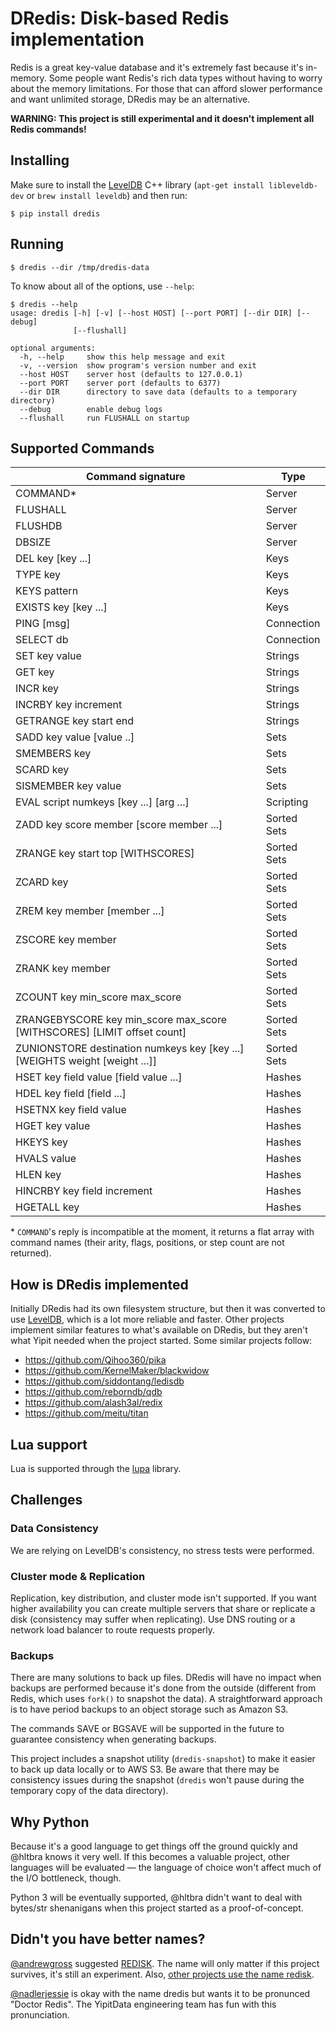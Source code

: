 # DRedis: Disk-based Redis implementation

Redis is a great key-value database and it's extremely fast because it's in-memory.
Some people want Redis's rich data types without having to worry about the memory limitations. For those
that can afford slower performance and want unlimited storage, DRedis may be an alternative.

**WARNING: This project is still experimental and it doesn't implement all Redis commands!**



## Installing

Make sure to install the [LevelDB](https://github.com/google/leveldb) C++ library (`apt-get install libleveldb-dev` or `brew install leveldb`) and then run:

```shell
$ pip install dredis
```

## Running


```shell
$ dredis --dir /tmp/dredis-data
```

To know about all of the options, use `--help`:

```shell
$ dredis --help
usage: dredis [-h] [-v] [--host HOST] [--port PORT] [--dir DIR] [--debug]
              [--flushall]

optional arguments:
  -h, --help     show this help message and exit
  -v, --version  show program's version number and exit
  --host HOST    server host (defaults to 127.0.0.1)
  --port PORT    server port (defaults to 6377)
  --dir DIR      directory to save data (defaults to a temporary directory)
  --debug        enable debug logs
  --flushall     run FLUSHALL on startup
```

## Supported Commands

Command signature                            | Type
---------------------------------------------|-----
COMMAND\*                                    | Server
FLUSHALL                                     | Server
FLUSHDB                                      | Server
DBSIZE                                       | Server
DEL key [key ...]                            | Keys
TYPE key                                     | Keys
KEYS pattern                                 | Keys
EXISTS key [key ...]                         | Keys
PING [msg]                                   | Connection
SELECT db                                    | Connection
SET key value                                | Strings
GET key                                      | Strings
INCR key                                     | Strings
INCRBY key increment                         | Strings
GETRANGE key start end                       | Strings
SADD key value [value ..]                    | Sets
SMEMBERS key                                 | Sets
SCARD key                                    | Sets
SISMEMBER key value                          | Sets
EVAL script numkeys [key ...] [arg ...]      | Scripting
ZADD key score member [score member ...]     | Sorted Sets
ZRANGE key start top [WITHSCORES]            | Sorted Sets
ZCARD key                                    | Sorted Sets
ZREM key member [member ...]                 | Sorted Sets
ZSCORE key member                            | Sorted Sets
ZRANK key member                             | Sorted Sets
ZCOUNT key min_score max_score               | Sorted Sets
ZRANGEBYSCORE key min_score max_score [WITHSCORES] [LIMIT offset count] | Sorted Sets
ZUNIONSTORE destination numkeys key [key ...] [WEIGHTS weight [weight ...]] | Sorted Sets
HSET key field value [field value ...]       | Hashes
HDEL key field [field ...]                   | Hashes
HSETNX key field value                       | Hashes
HGET key value                               | Hashes
HKEYS key                                    | Hashes
HVALS value                                  | Hashes
HLEN key                                     | Hashes
HINCRBY key field increment                  | Hashes
HGETALL key                                  | Hashes

\* `COMMAND`'s reply is incompatible at the moment, it returns a flat array with command names (their arity, flags, positions, or step count are not returned). 


## How is DRedis implemented

Initially DRedis had its own filesystem structure, but then it was converted to use [LevelDB](https://github.com/google/leveldb), which is a lot more reliable and faster.
Other projects implement similar features to what's available on DRedis, but they aren't what Yipit needed when the project started.
Some similar projects follow:

* https://github.com/Qihoo360/pika
* https://github.com/KernelMaker/blackwidow
* https://github.com/siddontang/ledisdb
* https://github.com/reborndb/qdb
* https://github.com/alash3al/redix
* https://github.com/meitu/titan


## Lua support

Lua is supported through the [lupa](https://github.com/scoder/lupa) library.


## Challenges

### Data Consistency

We are relying on LevelDB's consistency, no stress tests were performed.

### Cluster mode & Replication

Replication, key distribution, and cluster mode isn't supported.
If you want higher availability you can create multiple servers that share or replicate a disk (consistency may suffer when replicating).
Use DNS routing or a network load balancer to route requests properly.

### Backups

There are many solutions to back up files. DRedis will have no impact when backups are performed because it's done from the outside (different from Redis, which uses `fork()` to snapshot the data).
A straightforward approach is to have period backups to an object storage such as Amazon S3.

The commands SAVE or BGSAVE will be supported in the future to guarantee consistency when generating backups.

This project includes a snapshot utility (`dredis-snapshot`) to make it easier to back up data locally or to AWS S3.
Be aware that there may be consistency issues during the snapshot (`dredis` won't pause during the temporary copy of the data directory).


## Why Python

Because it's a good language to get things off the ground quickly and @hltbra knows it very well.
If this becomes a valuable project, other languages will be evaluated — the language of choice won't affect much of the I/O bottleneck, though. 

Python 3 will be eventually supported, @hltbra didn't want to deal with bytes/str shenanigans when this project started as a proof-of-concept.


## Didn't you have better names?

[@andrewgross](https://github.com/andrewgross) suggested [REDISK](https://twitter.com/awgross/status/1031962830633934849). The name will only matter if this project survives, it's still an experiment.
Also, [other projects use the name redisk](https://github.com/search?q=redisk&type=Repositories).

[@nadlerjessie](https://github.com/nadlerjessie) is okay with the name dredis but wants it to be pronunced "Doctor Redis". The YipitData engineering team has fun with this pronunciation.
